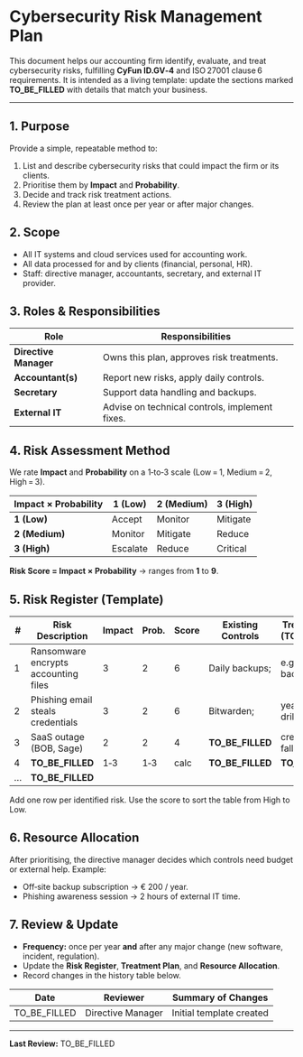 # Cybersecurity Risk Management Plan

This document helps our accounting firm identify, evaluate, and treat cybersecurity risks, fulfilling **CyFun ID.GV‑4** and ISO 27001 clause 6 requirements. It is intended as a living template: update the sections marked **TO_BE_FILLED** with details that match your business.

---

## 1. Purpose

Provide a simple, repeatable method to:

1. List and describe cybersecurity risks that could impact the firm or its clients.
2. Prioritise them by **Impact** and **Probability**.
3. Decide and track risk treatment actions.
4. Review the plan at least once per year or after major changes.

## 2. Scope

* All IT systems and cloud services used for accounting work.
* All data processed for and by clients (financial, personal, HR).
* Staff: directive manager, accountants, secretary, and external IT provider.

## 3. Roles & Responsibilities

| Role                  | Responsibilities                               |
| --------------------- | ---------------------------------------------- |
| **Directive Manager** | Owns this plan, approves risk treatments.      |
| **Accountant(s)**     | Report new risks, apply daily controls.        |
| **Secretary**         | Support data handling and backups.             |
| **External IT**       | Advise on technical controls, implement fixes. |

## 4. Risk Assessment Method

We rate **Impact** and **Probability** on a 1‑to‑3 scale (Low = 1, Medium = 2, High = 3).

| Impact × Probability | 1 (Low)  | 2 (Medium) | 3 (High) |
| -------------------- | -------- | ---------- | -------- |
| **1 (Low)**          | Accept   | Monitor    | Mitigate |
| **2 (Medium)**       | Monitor  | Mitigate   | Reduce   |
| **3 (High)**         | Escalate | Reduce     | Critical |

**Risk Score = Impact × Probability**  → ranges from **1** to **9**.

## 5. Risk Register (Template)

| # | Risk Description                     | Impact | Prob. | Score | Existing Controls                     | Treatment Plan (TO_BE_FILLED)   | Owner (TO_BE_FILLED)   | Deadline (TO_BE_FILLED)   |
| - | ------------------------------------ | ------ | ----- | ----- | ------------------------------------- | ------------------------------- | ---------------------- | ------------------------- |
| 1 | Ransomware encrypts accounting files | 3      | 2     | 6     | Daily backups;                        | e.g.     off‑site backup        | Directive Manager      | TO_BE_FILLED              |
| 2 | Phishing email steals credentials    | 3      | 2     | 6     | Bitwarden;                            | yearly phishing drill           | Accountant             | TO_BE_FILLED              |
| 3 | SaaS outage (BOB, Sage)              | 2      | 2     | 4     |    **TO_BE_FILLED**                   | create local fallback process   | Secretary              | TO_BE_FILL                |
| 4 | **TO_BE_FILLED**                     | 1‑3    | 1‑3   | calc  | **TO_BE_FILLED**                      | **TO_BE_FILLED**                | **TO_BE_FILLED**       | **TO_BE_FILLED**          |
| … | **TO_BE_FILLED**                     |        |       |       |                                       |                                 |                        |                           |

Add one row per identified risk. Use the score to sort the table from High to Low.

## 6. Resource Allocation

After prioritising, the directive manager decides which controls need budget or external help. Example:

* Off‑site backup subscription → € 200 / year.
* Phishing awareness session → 2 hours of external IT time.

## 7. Review & Update

* **Frequency:** once per year **and** after any major change (new software, incident, regulation).
* Update the **Risk Register**, **Treatment Plan**, and **Resource Allocation**.
* Record changes in the history table below.

| Date           | Reviewer          | Summary of Changes       |
| -------------- | ----------------- | ------------------------ |
| TO_BE_FILLED   | Directive Manager | Initial template created |

---

**Last Review:** TO_BE_FILLED
